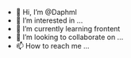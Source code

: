 - 👋 Hi, I’m @Daphml
- 👀 I’m interested in ...
- 🌱 I’m currently learning frontent
- 💞️ I’m looking to collaborate on ...
- 📫 How to reach me ...

<!---
Daphml/Daphml is a ✨ special ✨ repository because its `README.md` (this file) appears on your GitHub profile.
You can click the Preview link to take a look at your changes.
--->
